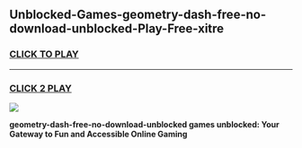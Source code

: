 
## Unblocked-Games-geometry-dash-free-no-download-unblocked-Play-Free-xitre
<h3>
<a href="https://premium76.site?title=geometry-dash-free-no-download-unblocked&ref=18A1">CLICK TO PLAY</a></h3>
<hr>

<h3>
<a href="https://premium76.site?title=geometry-dash-free-no-download-unblocked&ref=18A1">CLICK 2 PLAY</a>
  
</h3>

<a href="https://premium76.site?title=geometry-dash-free-no-download-unblocked&ref=18A1"><img src="https://clearcache.store/games.png"></a>


**geometry-dash-free-no-download-unblocked games unblocked: Your Gateway to Fun and Accessible Online Gaming**

